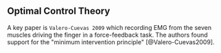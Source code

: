 ## Optimal Control Theory

A key paper is `Valero-Cuevas 2009` which recording EMG from the seven muscles driving the finger in a force-feedback task. The authors found support for the "minimum intervention principle" [@Valero-Cuevas2009].
